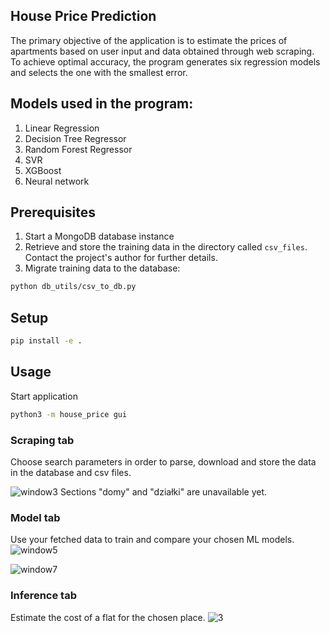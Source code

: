 
## House Price Prediction
The primary objective of the application is to estimate the prices of apartments based on user input and data obtained through web scraping. \
To achieve optimal accuracy, the program generates six regression models and selects the one with the smallest error.

## Models used in the program:
1. Linear Regression
2. Decision Tree Regressor
3. Random Forest Regressor
4. SVR
5. XGBoost
6. Neural network

## Prerequisites
1. Start a MongoDB database instance
2. Retrieve and store the training data in the directory called `csv_files`. Contact the project's author for further details.
3. Migrate training data to the database:
```bash
python db_utils/csv_to_db.py
```

## Setup
```bash
pip install -e .
```

## Usage
Start application
```bash
python3 -m house_price gui
```

### Scraping tab
Choose search parameters in order to parse, download and store the data in the database and csv files.

![window3](https://user-images.githubusercontent.com/67312266/152689372-e6620ec0-0353-42c8-87f4-3171d3255ff5.PNG)
Sections "domy" and "działki" are unavailable yet.

### Model tab
Use your fetched data to train and compare your chosen ML models.
![window5](https://user-images.githubusercontent.com/67312266/152689376-28c8af35-d456-4027-aa0b-3ef89f70ae02.PNG)

![window7](https://user-images.githubusercontent.com/67312266/152689379-67f45555-e320-40d2-b5ea-d98c6392e392.PNG)

### Inference tab
Estimate the cost of a flat for the chosen place.
![3](https://user-images.githubusercontent.com/67312266/152689385-61fd1da6-735c-46f8-bcdd-7c6f703709d3.PNG)